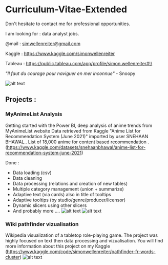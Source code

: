 # Curriculum-Vitae-Extended

Don't hesitate to contact me for professional opportunities.

I am looking for : data analyst jobs.

@mail : simwellenreiter@gmail.com

Kaggle : https://www.kaggle.com/simonwellenreiter

Tableau : https://public.tableau.com/app/profile/simon.wellenreiter#!/

*"Il faut du courage pour naviguer en mer inconnue"* - Snoopy

![alt text](https://github.com/guypaul2/Curriculum-Vitae/blob/main/CV_Simon_Wellenreiter_ENG-1.png?raw=true)


## Projects :
### MyAnimeList Analysis
Getting started with the Power BI, deep analysis of anime trends from MyAnimeList website
Data retrieved from Kaggle "Anime List for Recommendation System (June 2021)" imported by user SNEHAAN BHAWAL.. 
List of 18,000 anime for content based recommendation .(https://www.kaggle.com/datasets/snehaanbhawal/anime-list-for-recommendation-system-june-2021)

Done :
- Data loading (csv)
- Data cleaning
- Data processing (relations and creation of new tables)
- Multiple category management (union + summarize)
- Adaptive text (via cards) also in title of tooltips
- Adaptive tooltips (by studio/genre/producer/licensor)
- Dynamic slicers using other slicers
- And probably more ....
![alt text](https://github.com/guypaul2/Curriculum-Vitae/blob/main/(My)AnimeList_analysis-1.png?raw=true)
![alt text](https://github.com/guypaul2/Curriculum-Vitae/blob/main/(My)AnimeList_analysis-2.png?raw=true)

### Wiki pathfinder vizualisation
Wikipedia visualization of a tabletop role-playing game. The project was highly focused on text then data processing and vizualisation.
You will find more information about this project on my Kaggle (https://www.kaggle.com/code/simonwellenreiter/pathfinder-fr-words-cluster)
![alt text](https://github.com/guypaul2/Curriculum-Vitae/blob/main/Tableau_wiki_pathfinder.png?raw=true)
